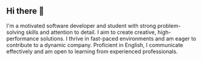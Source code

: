 ## Hi there 👋

I'm a motivated software developer and student with strong problem-solving skills and attention to detail. I aim to create creative, high-performance solutions. I thrive in fast-paced environments and am eager to contribute to a dynamic company. Proficient in English, I communicate effectively and am open to learning from experienced professionals.
